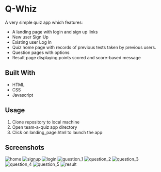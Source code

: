 # **Q-Whiz**

A very simple quiz app which features:
* A landing page with login and sign up links
* New user Sign Up
* Existing user Log In
* Quiz home page with records of previous tests taken by previous users.
* Question pages with options
* Result page displaying points scored and score-based message


## Built With
* HTML
* CSS
* Javascript


## Usage

1. Clone repository to local machine
2. Open team-a-quiz app directory
3. Click on landing_page.html to launch the app


## Screenshots
![home](https://user-images.githubusercontent.com/64738235/102457129-864acb80-4042-11eb-8b55-b3cada8f7416.JPG)
![signup](https://user-images.githubusercontent.com/64738235/102457162-92368d80-4042-11eb-88e4-9cc89f90687f.JPG)
![login](https://user-images.githubusercontent.com/64738235/102457185-99f63200-4042-11eb-9305-af5bb732e86d.JPG)
![question_1](https://user-images.githubusercontent.com/64738235/102457206-a2e70380-4042-11eb-9028-3e112f24ce76.JPG)
![question_2](https://user-images.githubusercontent.com/64738235/102457226-a8444e00-4042-11eb-90d6-bcec7b9f9c7b.JPG)
![question_3](https://user-images.githubusercontent.com/64738235/102457232-abd7d500-4042-11eb-9ee0-cb8451b65f1f.JPG)
![question_4](https://user-images.githubusercontent.com/64738235/102457240-b1351f80-4042-11eb-8e1f-9c2ce95fdf4f.JPG)
![question_5](https://user-images.githubusercontent.com/64738235/102457256-b7c39700-4042-11eb-9d7a-2a33aafd0724.JPG)
![result](https://user-images.githubusercontent.com/64738235/102457264-bbefb480-4042-11eb-811a-2bf6c8b731ec.JPG)
